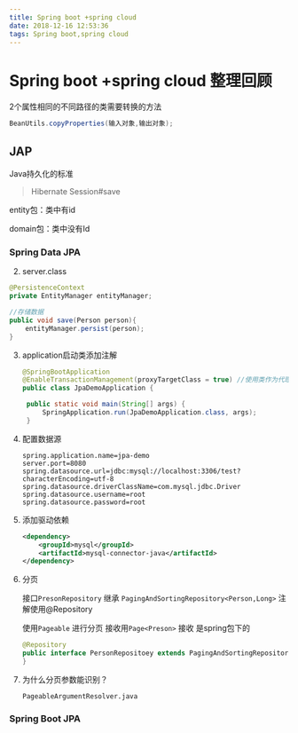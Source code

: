 ```yaml
---
title: Spring boot +spring cloud
date: 2018-12-16 12:53:36
tags: Spring boot,spring cloud
---
```




# Spring boot +spring cloud 整理回顾

2个属性相同的不同路径的类需要转换的方法

~~~java
BeanUtils.copyProperties(输入对象,输出对象);
~~~



## JAP

Java持久化的标准

>Hibernate Session#save

entity包：类中有id

domain包：类中没有Id

### Spring Data JPA

2. server.class

~~~java
@PersistenceContext
private EntityManager entityManager;

//存储数据
public void save(Person person){
    entityManager.persist(person);
}
~~~

3. application启动类添加注解

   ~~~java
   @SpringBootApplication
   @EnableTransactionManagement(proxyTargetClass = true) //使用类作为代理对象
   public class JpaDemoApplication {
   
   	public static void main(String[] args) {
   		SpringApplication.run(JpaDemoApplication.class, args);
   	}
   
   ~~~

4. 配置数据源

   ~~~properties
   spring.application.name=jpa-demo
   server.port=8080
   spring.datasource.url=jdbc:mysql://localhost:3306/test?characterEncoding=utf-8
   spring.datasource.driverClassName=com.mysql.jdbc.Driver
   spring.datasource.username=root
   spring.datasource.password=root
   ~~~

5. 添加驱动依赖

   ~~~xml
   <dependency>
       <groupId>mysql</groupId>
       <artifactId>mysql-connector-java</artifactId>
   </dependency>
   ~~~

6. 分页

   接口`PresonRepository` 继承	`PagingAndSortingRepository<Person,Long>` 注解使用@Repository

   使用`Pageable` 进行分页   接收用`Page<Preson>` 接收 是spring包下的

   ~~~java
   @Repository
   public interface PersonRepositoey extends PagingAndSortingRepository<Person,Long> {
   }
   ~~~


7. 为什么分页参数能识别？

   `PageableArgumentResolver.java`

### Spring Boot JPA